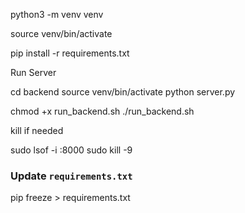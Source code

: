 
python3 -m venv venv

source venv/bin/activate

pip install -r requirements.txt

Run Server

cd backend
source venv/bin/activate
python server.py

chmod +x run_backend.sh
./run_backend.sh



kill if needed

sudo lsof -i :8000
sudo kill -9 <PID>

### Update `requirements.txt`  
pip freeze > requirements.txt  